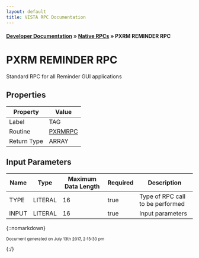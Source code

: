```yaml
---
layout: default
title: VISTA RPC Documentation
---
```


#### [Developer Documentation](../index) &#187; [Native RPCs](TableOfContents) &#187; PXRM REMINDER RPC<br/>
# PXRM REMINDER RPC

Standard RPC for all Reminder GUI applications

## Properties

Property | Value
--- | ---
Label | TAG
Routine | [PXRMRPC](http://code.osehra.org/dox/Routine_PXRMRPC_source.html)
Return Type | ARRAY


## Input Parameters

Name | Type | Maximum Data Length | Required | Description
--- | --- | --- | --- | ---
TYPE | LITERAL | 16 | true | Type of RPC call to be performed
INPUT | LITERAL | 16 | true | Input parameters



{::nomarkdown} <br/><p style="font-size: 11px">Document generated on July 13th 2017, 2:13:30 pm</p>{:/}